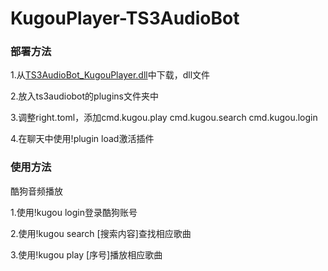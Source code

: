 # KugouPlayer-TS3AudioBot

### 

### 部署方法

1\.从[TS3AudioBot\_KugouPlayer.dll](https://github.com/xxmod/KugouPlayer-TS3AudioBot/raw/refs/heads/main/bin/Release/netcoreapp3.1/TS3AudioBot_KugouPlayer.dll)中下载，dll文件

2\.放入ts3audiobot的plugins文件夹中

3\.调整right.toml，添加cmd.kugou.play cmd.kugou.search cmd.kugou.login

4\.在聊天中使用!plugin load激活插件



### 使用方法

酷狗音频播放

1.使用!kugou login登录酷狗账号

2.使用!kugou search \[搜索内容]查找相应歌曲

3.使用!kugou play \[序号]播放相应歌曲

